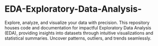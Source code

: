 # EDA-Exploratory-Data-Analysis-
Explore, analyze, and visualize your data with precision. This repository houses code and documentation for impactful Exploratory Data Analysis (EDA), providing insights into datasets through intuitive visualizations and statistical summaries. Uncover patterns, outliers, and trends seamlessly.

